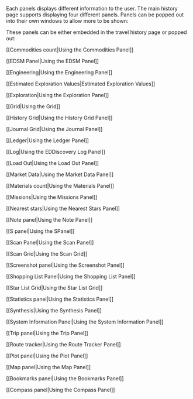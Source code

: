 Each panels displays different information to the user. The main history page supports displaying four different panels. Panels can be popped out into their own windows to allow more to be shown:

These panels can be either embedded in the travel history page or popped out:

[[Commodities count|Using the Commodities Panel]]

[[EDSM Panel|Using the EDSM Panel]] 

[[Engineering|Using the Engineering Panel]]

[[Estimated Exploration Values|Estimated Exploration Values]]

[[Exploration|Using the Exploration Panel]]

[[Grid|Using the Grid]]

[[History Grid|Using the History Grid Panel]] 

[[Journal Grid|Using the Journal Panel]]

[[Ledger|Using the Ledger Panel]]

[[Log|Using the EDDiscovery Log Panel]]

[[Load Out|Using the Load Out Panel]]

[[Market Data|Using the Market Data Panel]]

[[Materials count|Using the Materials Panel]]

[[Missions|Using the Missions Panel]]

[[Nearest stars|Using the Nearest Stars Panel]]

[[Note panel|Using the Note Panel]]

[[S panel|Using the SPanel]]

[[Scan Panel|Using the Scan Panel]]

[[Scan Grid|Using the Scan Grid]]

[[Screenshot panel|Using the Screenshot Panel]]

[[Shopping List Panel|Using the Shopping List Panel]]

[[Star List Grid|Using the Star List Grid]]

[[Statistics panel|Using the Statistics Panel]]

[[Synthesis|Using the Synthesis Panel]]

[[System Information Panel|Using the System Information Panel]]

[[Trip panel|Using the Trip Panel]]

[[Route tracker|Using the Route Tracker Panel]]

[[Plot panel|Using the Plot Panel]]

[[Map panel|Using the Map Panel]]

[[Bookmarks panel|Using the Bookmarks Panel]]

[[Compass panel|Using the Compass Panel]]



